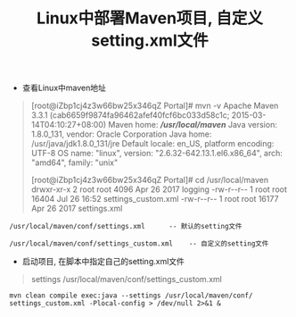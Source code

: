 ﻿---
title: Linux中部署Maven项目, 自定义setting.xml文件
categories: Linux
tags: linux
---

* 查看Linux中maven地址
> [root@iZbp1cj4z3w66bw25x346qZ Portal]# mvn -v
Apache Maven 3.3.1 (cab6659f9874fa96462afef40fcf6bc033d58c1c; 2015-03-14T04:10:27+08:00)
Maven home: ***/usr/local/maven***
Java version: 1.8.0_131, vendor: Oracle Corporation
Java home: /usr/java/jdk1.8.0_131/jre
Default locale: en_US, platform encoding: UTF-8
OS name: "linux", version: "2.6.32-642.13.1.el6.x86_64", arch: "amd64", family: "unix"
>
> [root@iZbp1cj4z3w66bw25x346qZ Portal]# cd  /usr/local/maven
> drwxr-xr-x 2 root root  4096 Apr 26  2017 logging
-rw-r--r-- 1 root root 16404 Jul 26 16:52 settings_custom.xml
-rw-r--r-- 1 root root 16177 Apr 26  2017 settings.xml

```
/usr/local/maven/conf/settings.xml      -- 默认的setting文件

/usr/local/maven/conf/settings_custom.xml    -- 自定义的setting文件
```
* 启动项目, 在脚本中指定自己的setting.xml文件
> settings /usr/local/maven/conf/settings_custom.xml
```
mvn clean compile exec:java --settings /usr/local/maven/conf/
settings_custom.xml -Plocal-config > /dev/null 2>&1 &
```




